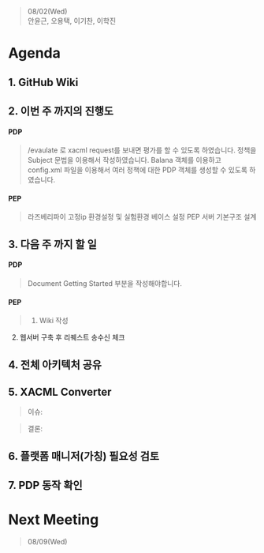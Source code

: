 > 08/02(Wed)  
안윤근, 오용택, 이기찬, 이학진

# Agenda
## 1. GitHub Wiki

## 2. 이번 주 까지의 진행도
#### PDP
> /evaulate 로 xacml request를 보내면 평가를 할 수 있도록 하였습니다.
정책을 Subject 문법을 이용해서 작성하였습니다.
Balana 객체를 이용하고 config.xml 파일을 이용해서 여러 정책에 대한 PDP 객체를 생성할 수 있도록 하였습니다.

#### PEP
> 라즈베리파이 고정ip 환경설정 및 실험환경 베이스 설정
 PEP 서버 기본구조 설계

## 3. 다음 주 까지 할 일
#### PDP
> Document Getting Started 부분을 작성해야합니다.

#### PEP
> 1. Wiki 작성
 2. 웹서버 구축 후 리퀘스트 송수신 체크

## 4. 전체 아키텍처 공유

## 5. XACML Converter
> 이슈:
  
> 결론:

## 6. 플랫폼 매니저(가칭) 필요성 검토

## 7. PDP 동작 확인

# Next Meeting
> 08/09(Wed)
